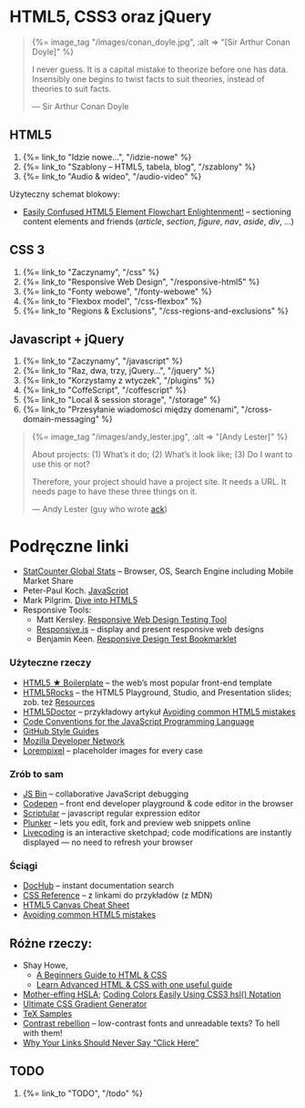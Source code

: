 # HTML5, CSS3 oraz jQuery

<blockquote>
 {%= image_tag "/images/conan_doyle.jpg", :alt => "[Sir Arthur Conan Doyle]" %}
 <p>
   I never guess. It is a capital mistake to theorize before one has
   data. Insensibly one begins to twist facts to suit theories, instead
   of theories to suit facts.
 </p>
 <p class="author">— Sir Arthur Conan Doyle</p>
</blockquote>


## HTML5

1. {%= link_to "Idzie nowe…", "/idzie-nowe" %}
1. {%= link_to "Szablony – HTML5, tabela, blog", "/szablony" %}
1. {%= link_to "Audio & wideo", "/audio-video" %}

Użyteczny schemat blokowy:

* [Easily Confused HTML5 Element Flowchart Enlightenment!](http://html5doctor.com/wp-content/uploads/HTML5Doctor-sectioning-flowchart.pdf) –
sectioning content elements and friends (*article*, *section*, *figure*, *nav*, *aside*, *div*, …)


## CSS 3

1. {%= link_to "Zaczynamy", "/css" %}
1. {%= link_to "Responsive Web Design", "/responsive-html5" %}
1. {%= link_to "Fonty webowe", "/fonty-webowe" %}
1. {%= link_to "Flexbox model", "/css-flexbox" %}
1. {%= link_to "Regions & Exclusions", "/css-regions-and-exclusions" %}


## Javascript + jQuery

1. {%= link_to "Zaczynamy", "/javascript" %}
1. {%= link_to "Raz, dwa, trzy, jQuery…", "/jquery" %}
1. {%= link_to "Korzystamy z wtyczek", "/plugins" %}
1. {%= link_to "CoffeScript", "/coffescript" %}
1. {%= link_to "Local & session storage", "/storage" %}
1. {%= link_to "Przesyłanie wiadomości między domenami", "/cross-domain-messaging" %}

<!--

## Laboratoria

*  {%= link_to "HTML zadania", "/zadania-html" %}
*  {%= link_to "Chrome DevTools", "/chrome-devtools" %}

-->

<blockquote>
 {%= image_tag "/images/andy_lester.jpg", :alt => "[Andy Lester]" %}
 <p>About projects:
    (1) What’s it do;
    (2) What’s it look like;
    (3) Do I want to use this or not?
 </p>
 <p>
  Therefore, your project should have a project site. It needs a URL.
  It needs page to have these three things on it.
 </p>
 <p class="author">— Andy Lester (guy who wrote <a href="http://betterthangrep.com/">ack</a>)</p>
</blockquote>

# Podręczne linki

* [StatCounter Global Stats](http://gs.statcounter.com/) –
  Browser, OS, Search Engine including Mobile Market Share
* Peter-Paul Koch. [JavaScript](http://www.quirksmode.org/js/contents.html)
* Mark Pilgrim. [Dive into HTML5](http://diveintohtml5.info/)
* Responsive Tools:
  - Matt Kersley. [Responsive Web Design Testing Tool](http://mattkersley.com/responsive/)
  - [Responsive.is](http://responsive.is/) – display and present responsive web designs
  - Benjamin Keen. [Responsive Design Test Bookmarklet](http://www.benjaminkeen.com/misc/bricss/)


### Użyteczne rzeczy

* [HTML5 ★ Boilerplate](http://html5boilerplate.com/) – the web’s most popular front-end template
* [HTML5Rocks](http://www.html5rocks.com/) – the HTML5 Playground, Studio, and Presentation slides;
  zob. też [Resources](http://www.html5rocks.com/resources.html5)
* [HTML5Doctor](http://html5doctor.com/) – przykładowy artykuł
  [Avoiding common HTML5 mistakes](http://html5doctor.com/avoiding-common-html5-mistakes/)
* [Code Conventions for the JavaScript Programming Language](http://javascript.crockford.com/code.html)
* [GitHub Style Guides](https://github.com/styleguide/)
* [Mozilla Developer Network](https://developer.mozilla.org/en-US/)
* [Lorempixel](http://lorempixel.com/) – placeholder images for every case


### Zrób to sam

* [JS Bin](http://jsbin.com/) – collaborative JavaScript debugging
* [Codepen](http://codepen.io/) – front end developer playground & code editor in the browser
* [Scriptular](http://scriptular.com/) – javascript regular expression editor
* [Plunker](http://plnkr.co/) – lets you edit, fork and preview web snippets online
* [Livecoding](http://livecoding.io/) is an interactive sketchpad;
  code modifications are instantly displayed — no need to refresh your browser


### Ściągi

* [DocHub](http://dochub.io/) – instant documentation search
* [CSS Reference](https://developer.mozilla.org/en/CSS_Reference) – z linkami do przykładów (z MDN)
* [HTML5 Canvas Cheat Sheet](http://simon.html5.org/dump/html5-canvas-cheat-sheet.html)
* [Avoiding common HTML5 mistakes](http://html5doctor.com/avoiding-common-html5-mistakes/)

## Różne rzeczy:

* Shay Howe,
  - [A Beginners Guide to HTML & CSS](http://learn.shayhowe.com/html-css/terminology-syntax-intro/)
  - [Learn Advanced HTML & CSS with one useful guide](http://learn.shayhowe.com/advanced-html-css/)
* [Mother-effing HSLA](http://mothereffinghsl.com/);
  [Coding Colors Easily Using CSS3 hsl() Notation](http://www.useragentman.com/blog/2010/08/28/coding-colors-easily-using-css3-hsl-notation/)
* [Ultimate CSS Gradient Generator](http://www.colorzilla.com/gradient-editor/)
* [TeX Samples](http://www.mathjax.org/demos/tex-samples/)
* [Contrast rebellion](http://contrastrebellion.com/) –
  low-contrast fonts and unreadable texts? To hell with them!
* [Why Your Links Should Never Say “Click Here”](http://uxmovement.com/content/why-your-links-should-never-say-click-here/)


## TODO

1. {%= link_to "TODO", "/todo" %}
